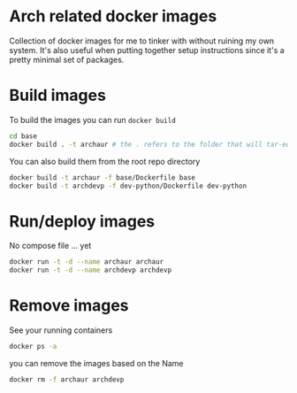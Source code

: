 # Arch related docker images

Collection of docker images for me to tinker with without ruining my own system.
It's also useful when putting together setup instructions since it's a pretty minimal set of packages.

# Build images

To build the images you can run `docker build`

```bash
cd base
docker build . -t archaur # the . refers to the folder that will tar-ed and sent to Docker daemon
```

You can also build them from the root repo directory

```bash
docker build -t archaur -f base/Dockerfile base
docker build -t archdevp -f dev-python/Dockerfile dev-python
```

# Run/deploy images

No compose file ... yet

```bash
docker run -t -d --name archaur archaur
docker run -t -d --name archdevp archdevp
```

# Remove images

See your running containers

```bash
docker ps -a
```

you can remove the images based on the Name

```bash
docker rm -f archaur archdevp
```
